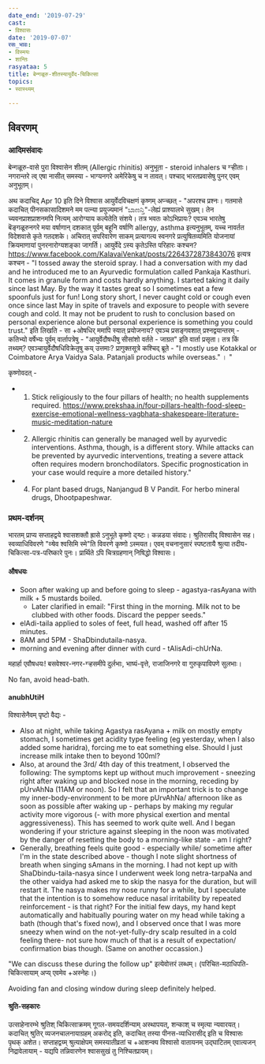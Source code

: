```yaml
---
date_end: '2019-07-29'
cast:
- विश्वासः
date: '2019-07-07'
रसः_भावः:
- विस्मयः
- शान्तिः
rasyataa: 5
title: बेन्गळूरु-शीतस्यायुर्वेद-चिकित्सा
topics:
- स्वास्थ्यम्

---
```



## विवरणम्
### आदिमसंवादः
बेन्गळूरु-वासे पुरा विश्वासेन शीतम् (Allergic rhinitis) अनुभूता - steroid inhalers च ग्ऱ्हीताः। नगरान्तरे त्व् एषा नासीत् समस्या - भाग्यनगरे अमेरिकेषु च न तावत्। पश्चाद् भारतप्रवासेषु पुनर् एवम् अनुभूतम्।

अथ कदाचिद् Apr 10 इति दिने विश्वास आयुर्वेदविचक्षणं कृष्णम् अप्ऱ्च्छत् - 
"अपरश्च प्रश्नः। गतमासे कदाचित् पीनसकासादिशमने मम पत्न्या प्रयुज्यमानं "ಬಾಣನ್ತಿ"-लेह्यं प्राश्यालभे सुखम्। तेन च्यवनप्राशप्राशनमपि नित्यम् आरोग्याय कल्पेतेति संशये। तत्र भवतः कोऽभिप्रायः?
एवञ्च भारतेषु बॆङ्गळूरुनगरे मया वर्षाणान् दशकात् पूर्वम् बहूनि वर्षाणि allergy, asthma इत्यनुभूतम्, यच्च नावर्तत विदेशवासे कृते गतदशके। अचिरात् सपरिवारेण साकम् प्रत्यागत्य स्वनगरे प्रत्युषितव्यमिति योजनायां क्रियमाणायां पुनरनारोग्यशङ्का जागर्ति। आयुर्वेदे ऽस्य कृतेऽस्ति परिहारः कश्चन? https://www.facebook.com/KalavaiVenkat/posts/2264372873843076 इत्यत्र कश्चन - "I tossed away the steroid spray. I had a conversation with my dad and he introduced me to an Ayurvedic formulation called Pankaja Kasthuri. It comes in granule form and costs hardly anything. I started taking it daily since last May. By the way it tastes great so I sometimes eat a few spoonfuls just for fun! Long story short, I never caught cold or cough even once since last May in spite of travels and exposure to people with severe cough and cold. It may not be prudent to rush to conclusion based on personal experience alone but personal experience is something you could trust." इति लिखति - सा +ओषधिर् ममापि स्यात् प्रयोजनाय? एवञ्च प्रसङ्गवशात् प्रश्नद्वयान्तरम् - कतिभ्यो वर्षेभ्यः पूर्वम् वार्तापत्रेषु - "आयुर्वेदौषधीषु सीसांशो वर्तते - जाग्रत" इति वार्ता प्रसृता। तत्र किं तथ्यम्? एवञ्चायुर्वेदौषधिविक्रेतृषु कय् उत्तमाः? प्रागुक्तसूत्रे कश्चिद् ब्रूते - "I mostly use Kotakkal or Coimbatore Arya Vaidya Sala. Patanjali products while overseas." ।
"

कृष्णोवदत् - 

- 1. Stick religiously to the four pillars of health; no health supplements required. https://www.prekshaa.in/four-pillars-health-food-sleep-exercise-emotional-wellness-vagbhata-shakespeare-literature-music-meditation-nature 
- 2. Allergic rhinitis can generally be managed well by ayurvedic interventions. Asthma, though, is a different story. While attacks can be prevented by ayurvedic interventions, treating a severe attack often requires modern bronchodilators. Specific prognostication in your case would require a more detailed history."
- 4. For plant based drugs, Nanjangud B V Pandit. For herbo mineral drugs, Dhootpapeshwar.


### प्रथम-दर्शनम्
भारतम् प्राप्य सप्ताहद्वये श्वासशक्तौ ह्रासे ऽनुभूते कृष्णो द्ऱ्ष्टः। कन्नडया संवादः। श्रुतिरासीद् विश्वासेन सह। स्वव्याधिविवरणे "व्ऱ्षेव श्वसिमि स्मे"ति विवरणे कृष्णो ऽस्मयत। एवम् वचनानुसारं स्पष्टतायै श्रुत्या तदीय-चिकित्सा-पत्र-परिष्कारे पुनः। प्रार्थिते ऽपि चित्रग्रहणान् निषिद्धो विश्वासः।

#### औषधयः
- Soon after waking up and before going to sleep - agastya-rasAyana with milk + 5 mustards boiled.
  - Later clarified in email: "First thing in the morning. Milk not to be clubbed with other foods. Discard the pepper seeds."
- elAdi-taila applied to soles of feet, full head, washed off after 15 minutes.
- 8AM and 5PM - ShaDbindutaila-nasya.
- morning and evening after dinner with curd - tAlisAdi-chUrNa.

महार्हा एवौषधयः! बसवेश्वर-नगर-ग्ऱ्हसमीपे दुर्लभाः, भाष्यं-वृत्ते, राजाजिनगरे वा गुरुकृपाविपणे सुलभाः।

No fan, avoid head-bath. 

#### anubhUtiH
विश्वासेनैवम् पृष्टो वैद्यः -

- Also at night, while taking Agastya rasAyana + milk on mostly empty stomach, I sometimes get acidity type feeling (eg yesterday, when I also added some haridra), forcing me to eat something else. Should I just increase milk intake then to beyond 100ml?
- Also, at around the 3rd/ 4th day of this treatment, I observed the following: The symptoms kept up without much improvement - sneezing right after waking up and blocked nose in the morning, receding by pUrvAhNa (11AM or noon). So I felt that an important trick is to change my inner-body-environment to be more pUrvAhNa/ afternoon like as soon as possible after waking up - perhaps by making my regular activity more vigorous (- with more physical exertion and mental aggressiveness). This has seemed to work quite well. And I began wondering if your stricture against sleeping in the noon was motivated by the danger of resetting the body to a morning-like state - am I right?
- Generally, breathing feels quite good - especially while/ sometime after I'm in the state described above - though I note slight shortness of breath when singing sAmans in the morning. I had not kept up with ShaDbindu-taila-nasya since I underwent week long netra-tarpaNa and the other vaidya had asked me to skip the nasya for the duration, but will restart it. The nasya makes my nose runny for a while, but I speculate that the intention is to somehow reduce nasal irritability by repeated reinforcement - is that right?
For the initial few days, my hand kept automatically and habitually pouring water on my head while taking a bath (though that's fixed now), and I observed once that I was more sneezy when wind on the not-yet-fully-dry scalp resulted in a cold feeling there- not sure how much of that is a result of expectation/ confirmation bias though. (Same on another occassion.)

"We can discuss these during the follow up" इत्येवोत्तरं लब्धम्। (परिचित-मठाधिपति-चिकित्सायाम् अप्य् एवमेव +अस्नेहः।)

Avoiding fan and closing window during sleep definitely helped.

#### श्रुति-सहकारः
उत्साहेनारम्भे श्रुतिश् चिकित्साक्रमम् गूगल-समयदर्शिन्याम् अस्थापयत्, शन्काश् च स्मृत्या न्यवारयत्। कदाचित् श्रुतिर् व्यजनचालनायाग्रहम् अकरोद् इति, कदाचित् तस्या पीनस-व्याधिरासीद् इति च विश्वासः पृथक् अशेत। सप्ताहद्वय्म् श्रुत्याक्षेपम् समस्यातीव्रतां च +आशन्क्य विश्वासो वातायनम् उद्घाटितम् एवात्यजन् निद्रावेलायाम् - यद्यपि तन्निवारणेन श्वाससुखं तु निश्चितप्रायम्। 

